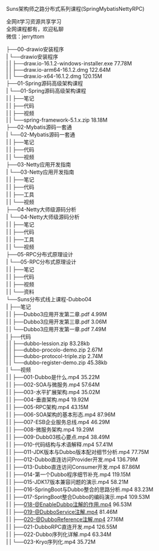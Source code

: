 Suns架构师之路分布式系列课程(SpringMybatisNettyRPC)

全网it学习资源共享学习<br>全网课程都有，欢迎私聊<br>微信：jerryttom<br>

├──00-drawio安装程序<br> | └──drawio安装程序<br> | | ├──draw.io-16.1.2-windows-installer.exe 77.78M<br> | | ├──draw.io-arm64-16.1.2.dmg 122.64M<br> | | └──draw.io-x64-16.1.2.dmg 120.15M<br> ├──01-Spring源码高级架构课程<br> | └──01-Spring源码高级架构课程<br> | | ├──笔记<br> | | ├──代码<br> | | ├──视频<br> | | └──spring-framework-5.1.x.zip 18.18M<br> ├──02-Mybatis源码一套通<br> | └──02-Mybatis源码一套通<br> | | ├──笔记<br> | | ├──代码<br> | | └──视频<br> ├──03-Netty应用开发指南<br> | └──03-Netty应用开发指南<br> | | ├──笔记<br> | | ├──代码<br> | | ├──工具<br> | | └──视频<br> ├──04-Netty大师级源码分析<br> | └──04-Netty大师级源码分析<br> | | ├──笔记<br> | | ├──代码<br> | | ├──工具<br> | | └──视频<br> ├──05-RPC分布式原理设计<br> | └──05-RPC分布式原理设计<br> | | ├──笔记<br> | | ├──代码<br> | | ├──视频<br> | | └──资料<br> └──Suns分布式线上课程-Dubbo04<br> | ├──笔记<br> | | ├──Dubbo3应用开发第二章.pdf 4.99M<br> | | ├──Dubbo3应用开发第三章.pdf 3.06M<br> | | └──Dubbo3应用开发第一章.pdf 7.49M<br> | ├──代码<br> | | ├──dubbo-lession.zip 83.28kb<br> | | ├──dubbo-procolo-demo.zip 2.67M<br> | | ├──dubbo-protocol-triple.zip 2.74M<br> | | └──dubbo-register-demo.zip 45.38kb<br> | └──视频<br> | | ├──001-Dubbo是什么.mp4 35.22M<br> | | ├──002-SOA与微服务.mp4 57.64M<br> | | ├──003-水平扩展架构.mp4 35.02M<br> | | ├──004-垂直架构.mp4 19.92M<br> | | ├──005-RPC架构.mp4 43.15M<br> | | ├──006-SOA架构的基本形态.mp4 87.96M<br> | | ├──007-ESB企业服务总线.mp4 46.29M<br> | | ├──008-微服务架构.mp4 19.29M<br> | | ├──009-Dubb03核心要点.mp4 38.49M<br> | | ├──010-代码结构与术语解释.mp4 57.41M<br> | | ├──011-JDK版本与Dubbo版本配对细节分析.mp4 77.75M<br> | | ├──012-Dubbo直连访问Provider开发.mp4 136.79M<br> | | ├──013-Dubbo直连访问Consumer开发.mp4 87.86M<br> | | ├──014-第一个Dubbo程序细节补充.mp4 119.15M<br> | | ├──015-JDK17版本兼容问题的演示.mp4 58.21M<br> | | ├──016-SpringBoot与Dubbo整合的思路分析.mp4 83.23M<br> | | ├──017-SpringBoot整合Dubbo的编码演示.mp4 109.53M<br> | | ├──018-@EnableDubbo注解的作用.mp4 96.53M<br> | | ├──019-@DubboService注解.mp4 81.46M<br> | | ├──020-@DubboReference注解.mp4 27.16M<br> | | ├──021-DubboRPC直连开发.mp4 126.55M<br> | | ├──022-Dubbo序列化详解.mp4 63.34M<br> | | └──023-Kryo序列化.mp4 35.72M